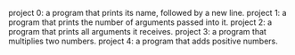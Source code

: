 project 0: a program that prints its name, followed by a new line.
project 1: a program that prints the number of arguments passed into it.
project 2: a program that prints all arguments it receives.
project 3: a program that multiplies two numbers.
project 4: a program that adds positive numbers.
